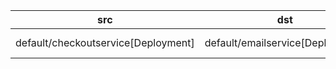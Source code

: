 | src | dst | conn |
|-----|-----|------|
| default/checkoutservice[Deployment] | default/emailservice[Deployment] | TCP 8080 |
